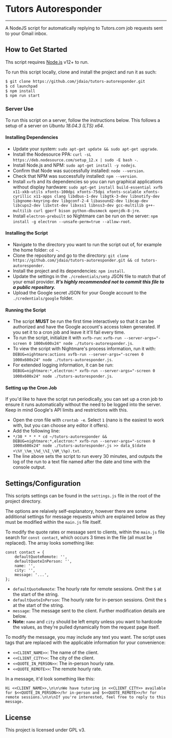 # Tutors Autoresponder

---

A NodeJS script for automatically replying to Tutors.com job requests sent to your Gmail inbox.

## How to Get Started

Ths script requires [Node.js](https://nodejs.org/) v12+ to run.

To run this script locally, clone and install the project and run it as such:

```sh
$ git clone https://github.com/jdaio/tutors-autoresponder.git
$ cd launchpad
$ npm install
$ npm run start
```

### Server Use

To run this script on a server, follow the instructions below. This follows a setup of a server on *Ubuntu 18.04.3 (LTS) x64*.

#### Installing Dependencies

* Update your system: `sudo apt-get update && sudo apt-get upgrade`.
* Install the Nodesource PPA: `curl -sL https://deb.nodesource.com/setup_12.x | sudo -E bash -`.
* Install Node.js and NPM: `sudo apt-get install -y nodejs`.
* Confirm that Node was successfully installed: `node --version`.
* Check that NPM was successfully installed: `npm --version`.
* Install `xvfb` and its dependencies so you can run graphical applications without display hardware: `sudo apt-get install build-essential xvfb x11-xkb-utils xfonts-100dpi xfonts-75dpi xfonts-scalable xfonts-cyrillic x11-apps clang libdbus-1-dev libgtk-3-dev libnotify-dev libgnome-keyring-dev libgconf-2-4 libasound2-dev libcap-dev libcups2-dev libxtst-dev libxss1 libnss3-dev gcc-multilib g++-multilib curl gperf bison python-dbusmock openjdk-8-jre`.
* Install `electron-prebuilt` so Nightmare can be run on the server: `npm install -g electron --unsafe-perm=true --allow-root`.

#### Installing the Script

* Navigate to the directory you want to run the script out of, for example the home folder: `cd ~`.
* Clone the repository and go to the directory: `git clone https://github.com/jdaio/tutors-autoresponder.git && cd tutors-autoresponder`.
* Install the project and its dependencies: `npm install`.
* Update the settings in the `./credentials/smtp` JSON file to match that of your email provider. ***It's highly recommended not to commit this file to a public repository.***
* Upload the Google secret JSON for your Google account to the `./credentials/google` folder.

#### Running the Script

* The script **MUST** be run the first time interactively so that it can be authorized and have the Google account's access token generated. If you set it to a cron job and leave it it'll fail every time.
* To run the script, initialize it with `xvfb-run`: `xvfb-run --server-args="-screen 0 1000x600x24" node ./tutors-autoresponder.js`.
* To view the script with Nightmare's process information, run it with: `DEBUG=nightmare:actions xvfb-run --server-args="-screen 0 1000x600x24" node ./tutors-autoresponder.js`.
* For extended logging information, it can be run: `DEBUG=nightmare:*,electron:* xvfb-run --server-args="-screen 0 1000x600x24" node ./tutors-autoresponder.js`.

#### Setting up the Cron Job

If you'd like to have the script run periodically, you can set up a cron job to ensure it runs automatically without the need to be logged into the server. Keep in mind Google's API limits and restrictions with this.

* Open the cron file with `crontab -e`. Select `1` (nano is the easiest to work with, but you can choose any editor it offers).
* Add the following line:
* `*/30 * * * * cd ~/tutors-autoresponder && DEBUG=nightmare:*,electron:* xvfb-run --server-args="-screen 0 1000x600x24" node ./tutors-autoresponder.js >> data_$(date +\%Y_\%m_\%d_\%I_\%M_\%p).txt`.
* The line above sets the script to run every 30 minutes, and outputs the log of the run to a text file named after the date and time with the console output.

## Settings/Configuration

This scripts settings can be found in the `settings.js` file in the root of the project directory.

The options are relaively self-explanatory, however there are some additional settings for message requests which are explained below as they must be modified within the `main.js` file itself.

To modify the quote rates or message sent to clients, within the `main.js` file search for `const contact`, which occurs 3 times in the file (all must be replaced). The array looks something like:

```
const contact = {
    defaultQuoteRemote: '',
    defaultQuoteInPerson: '',
    name: '',
    city: '',
    message: '...',
};
```

* `defaultQuoteRemote`: The hourly rate for remote sessions. Omit the `$` at the start of the string.
* `defaultQuoteInPerson`: The hourly rate for in-person sessions. Omit the `$` at the start of the string.
* `message`: The message sent to the client. Further modification details are below.
* **Note:** `name` and `city` should be left empty unless you want to hardcode the values, as they're pulled dynamically from the request page itself.

To modify the message, you may include any text you want. The script uses tags that are replaced with the applicable information for your convenience:

* `<<CLIENT_NAME>>`: The name of the client.
* `<<CLIENT_CITY>>`: The city of the client.
* `<<QUOTE_IN_PERSON>>`: The in-person hourly rate.
* `<<QUOTE_REMOTE>>`: The remote hourly rate.

In a message, it'd look something like this:

```
Hi <<CLIENT_NAME>>,\n\n\nWe have tutoring in <<CLIENT_CITY>> available for $<<QUOTE_IN_PERSON>>/hr in-person and $<<QUOTE_REMOTE>>/hr for remote sessions.\n\n\nIf you're interested, feel free to reply to this message.
```

## License

This project is licensed under GPL v3.
